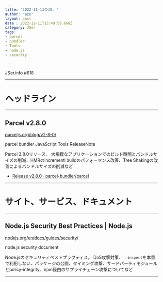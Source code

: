 ```yaml
---
title: "2022-11-11のJS: "
author: "azu"
layout: post
date : 2022-11-11T15:49:59.666Z
category: JSer
tags:
- parcel
- bundler
- Tools
- node.js
- security

---
```


JSer.info #618

----

<h1 class="site-genre">ヘッドライン</h1>

----

## Parcel v2.8.0
[parceljs.org/blog/v2-8-0/](https://parceljs.org/blog/v2-8-0/ "Parcel v2.8.0")
<p class="jser-tags jser-tag-icon"><span class="jser-tag">parcel</span> <span class="jser-tag">bundler</span> <span class="jser-tag">JavaScript</span> <span class="jser-tag">Tools</span> <span class="jser-tag">ReleaseNote</span></p>

Parcel 2.8.0リリース。
大規模なアプリケーションでのビルド時間とバンドルサイズの削減、HMRのincrementl buildのパフォーマンス改善、Tree Shakingの改善によるバンドルサイズの削減など

- [Release v2.8.0 · parcel-bundler/parcel](https://github.com/parcel-bundler/parcel/releases/tag/v2.8.0 "Release v2.8.0 · parcel-bundler/parcel")

----
<h1 class="site-genre">サイト、サービス、ドキュメント</h1>

----

## Node.js Security Best Practices | Node.js
[nodejs.org/en/docs/guides/security/](https://nodejs.org/en/docs/guides/security/ "Node.js Security Best Practices | Node.js")
<p class="jser-tags jser-tag-icon"><span class="jser-tag">node.js</span> <span class="jser-tag">security</span> <span class="jser-tag">document</span></p>

Node.jsのセキュリティベストプラクティス。
DoS攻撃対策、`--inspect`を本番で利用しない、パッケージの公開、タイミング攻撃、サードパーティモジュールとpolicy-integrity、npm経由のサプライチェーン攻撃についてなど


----
